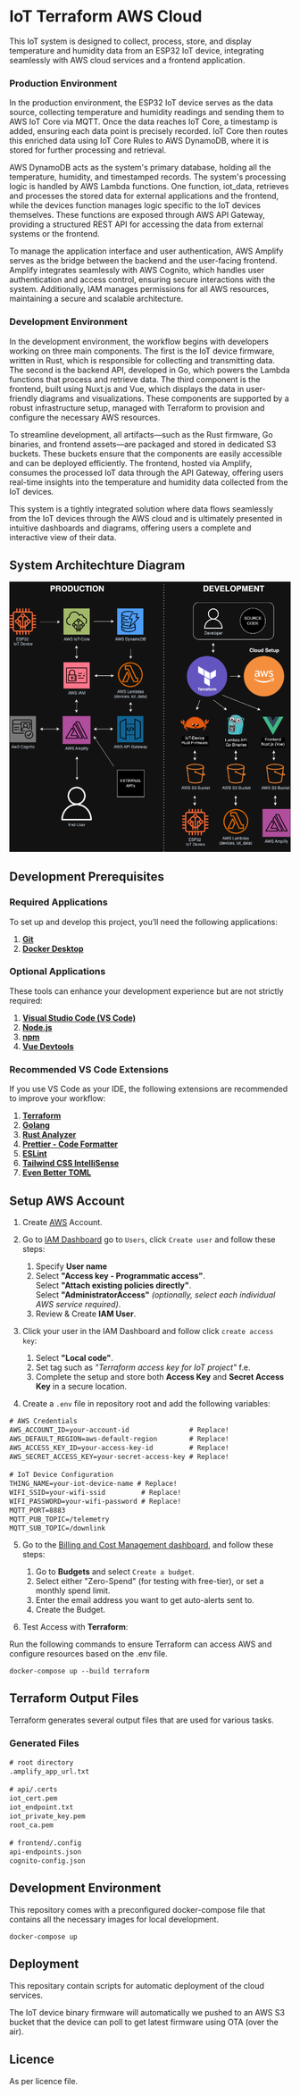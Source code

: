# IoT Terraform AWS Cloud

This IoT system is designed to collect, process, store, and display temperature and humidity data from an ESP32 IoT device, integrating seamlessly with AWS cloud services and a frontend application.

### Production Environment

In the production environment, the ESP32 IoT device serves as the data source, collecting temperature and humidity readings and sending them to AWS IoT Core via MQTT. Once the data reaches IoT Core, a timestamp is added, ensuring each data point is precisely recorded. IoT Core then routes this enriched data using IoT Core Rules to AWS DynamoDB, where it is stored for further processing and retrieval.

AWS DynamoDB acts as the system's primary database, holding all the temperature, humidity, and timestamped records. The system's processing logic is handled by AWS Lambda functions. One function, iot_data, retrieves and processes the stored data for external applications and the frontend, while the devices function manages logic specific to the IoT devices themselves. These functions are exposed through AWS API Gateway, providing a structured REST API for accessing the data from external systems or the frontend.

To manage the application interface and user authentication, AWS Amplify serves as the bridge between the backend and the user-facing frontend. Amplify integrates seamlessly with AWS Cognito, which handles user authentication and access control, ensuring secure interactions with the system. Additionally, IAM manages permissions for all AWS resources, maintaining a secure and scalable architecture.

### Development Environment

In the development environment, the workflow begins with developers working on three main components. The first is the IoT device firmware, written in Rust, which is responsible for collecting and transmitting data. The second is the backend API, developed in Go, which powers the Lambda functions that process and retrieve data. The third component is the frontend, built using Nuxt.js and Vue, which displays the data in user-friendly diagrams and visualizations. These components are supported by a robust infrastructure setup, managed with Terraform to provision and configure the necessary AWS resources.

To streamline development, all artifacts—such as the Rust firmware, Go binaries, and frontend assets—are packaged and stored in dedicated S3 buckets. These buckets ensure that the components are easily accessible and can be deployed efficiently. The frontend, hosted via Amplify, consumes the processed IoT data through the API Gateway, offering users real-time insights into the temperature and humidity data collected from the IoT devices.

This system is a tightly integrated solution where data flows seamlessly from the IoT devices through the AWS cloud and is ultimately presented in intuitive dashboards and diagrams, offering users a complete and interactive view of their data.

## System Architechture Diagram

![My Image](.assets/diagram.png)

## Development Prerequisites

### Required Applications

To set up and develop this project, you’ll need the following applications:

1. **[Git](https://git-scm.com/downloads)**
2. **[Docker Desktop](https://www.docker.com/products/docker-desktop/)**

### Optional Applications

These tools can enhance your development experience but are not strictly required:

1. **[Visual Studio Code (VS Code)](https://code.visualstudio.com/)**
2. **[Node.js](https://nodejs.org/)**
3. **[npm](https://docs.npmjs.com/downloading-and-installing-node-js-and-npm)**
4. **[Vue Devtools](https://devtools.vuejs.org/guide/installation.html)**

### Recommended VS Code Extensions

If you use VS Code as your IDE, the following extensions are recommended to improve your workflow:

1. **[Terraform](https://marketplace.visualstudio.com/items?itemName=hashicorp.terraform)**
2. **[Golang](https://marketplace.visualstudio.com/items?itemName=golang.Go)**
3. **[Rust Analyzer](https://marketplace.visualstudio.com/items?itemName=rust-lang.rust-analyzer)**
4. **[Prettier - Code Formatter](https://marketplace.visualstudio.com/items?itemName=esbenp.prettier-vscode)**
5. **[ESLint](https://marketplace.visualstudio.com/items?itemName=dbaeumer.vscode-eslint)**
6. **[Tailwind CSS IntelliSense](https://marketplace.visualstudio.com/items?itemName=bradlc.vscode-tailwindcss)**
7. **[Even Better TOML](https://marketplace.visualstudio.com/items?itemName=tamasfe.even-better-toml)**

## Setup AWS Account

1. Create [AWS](https://console.aws.amazon.com/) Account.
2. Go to [IAM Dashboard](https://console.aws.amazon.com/iam/) go to `Users`, click `Create user` and follow these steps:

   1. Specify **User name**
   2. Select **"Access key - Programmatic access"**.  
      Select **"Attach existing policies directly"**.  
      Select **"AdministratorAccess"** _(optionally, select each individual AWS service required)_.
   3. Review & Create **IAM User**.

3. Click your user in the IAM Dashboard and follow click `create access key`:

   1. Select **"Local code"**.
   2. Set tag such as _"Terraform access key for IoT project"_ f.e.
   3. Complete the setup and store both **Access Key** and **Secret Access Key** in a secure location.

4. Create a `.env` file in repository root and add the following variables:

```shell
# AWS Credentials
AWS_ACCOUNT_ID=your-account-id               # Replace!
AWS_DEFAULT_REGION=aws-default-region        # Replace!
AWS_ACCESS_KEY_ID=your-access-key-id         # Replace!
AWS_SECRET_ACCESS_KEY=your-secret-access-key # Replace!

# IoT Device Configuration
THING_NAME=your-iot-device-name # Replace!
WIFI_SSID=your-wifi-ssid         # Replace!
WIFI_PASSWORD=your-wifi-password # Replace!
MQTT_PORT=8883
MQTT_PUB_TOPIC=/telemetry
MQTT_SUB_TOPIC=/downlink
```

5. Go to the [Billing and Cost Management dashboard](https://console.aws.amazon.com/costmanagement/), and follow these steps:

   1. Go to **Budgets** and select `Create a budget`.
   2. Select either "Zero-Spend" (for testing with free-tier), or set a monthly spend limit.
   3. Enter the email address you want to get auto-alerts sent to.
   4. Create the Budget.

6. Test Access with **Terraform**:

Run the following commands to ensure Terraform can access AWS and configure resources based on the .env file.

```shell
docker-compose up --build terraform
```

## Terraform Output Files

Terraform generates several output files that are used for various tasks.

### Generated Files

```shell
# root directory
.amplify_app_url.txt

# api/.certs
iot_cert.pem
iot_endpoint.txt
iot_private_key.pem
root_ca.pem

# frontend/.config
api-endpoints.json
cognito-config.json
```

## Development Environment

This repository comes with a preconfigured docker-compose file that contains all the necessary images for local development.

```shell
docker-compose up
```

## Deployment

This repositary contain scripts for automatic deployment of the cloud services.

The IoT device binary firmware will automatically we pushed to an AWS S3 bucket that the device can poll to get latest firmware using OTA (over the air).

## Licence

As per licence file.
